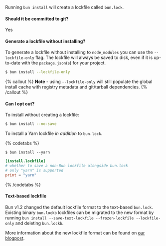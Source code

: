 Running `bun install` will create a lockfile called `bun.lock`.

#### Should it be committed to git?

Yes

#### Generate a lockfile without installing?

To generate a lockfile without installing to `node_modules` you can use the `--lockfile-only` flag. The lockfile will always be saved to disk, even if it is up-to-date with the `package.json`(s) for your project.

```bash
$ bun install --lockfile-only
```

{% callout %}
**Note** - using `--lockfile-only` will still populate the global install cache with registry metadata and git/tarball dependencies.
{% /callout %}

#### Can I opt out?

To install without creating a lockfile:

```bash
$ bun install --no-save
```

To install a Yarn lockfile _in addition_ to `bun.lock`.

{% codetabs %}

```bash#CLI flag
$ bun install --yarn
```

```toml#bunfig.toml
[install.lockfile]
# whether to save a non-Bun lockfile alongside bun.lock
# only "yarn" is supported
print = "yarn"
```

{% /codetabs %}

#### Text-based lockfile

Bun v1.2 changed the default lockfile format to the text-based `bun.lock`. Existing binary `bun.lockb` lockfiles can be migrated to the new format by running `bun install --save-text-lockfile --frozen-lockfile --lockfile-only` and deleting `bun.lockb`.

More information about the new lockfile format can be found on [our blogpost](https://bun.com/blog/bun-lock-text-lockfile).

